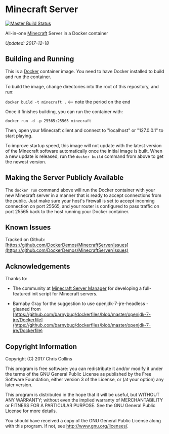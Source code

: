 Minecraft Server
================

[![Master Build Status](https://travis-ci.org/DockerDemos/MinecraftServer.svg?branch=master?branch=master)](https://travis-ci.org/DockerDemos/MinecraftServer.svg?branch=master) 

All-in-one [Minecraft](https://minecraft.net/download) Server in a Docker container

_Updated: 2017-12-18_

Building and Running
--------------------

This is a [Docker](http://docker.io) container image.  You need to have Docker installed to build and run the container.

To build the image, change directories into the root of this repository, and run:

`docker build -t minecraft .`  <-- note the period on the end

Once it finishes building, you can run the container with:

`docker run -d -p 25565:25565 minecraft`

Then, open your Minecraft client and connect to "localhost" or "127.0.0.1" to start playing.

To improve startup speed, this image will not update with the latest version of the Minecraft software automatically once the initial image is built.  When a new update is released, run the `docker build` command from above to get the newest version.

Making the Server Publicly Available
------------------------------------

The `docker run` command above will run the Docker container with your new Minecraft server in a manner that is ready to accept connections from the public.  Just make sure your host's firewall is set to accept incoming connection on port 25565, and your router is configured to pass traffic on port 25565 back to the host running your Docker container.

Known Issues
------------

Tracked on Github: [https://github.com/DockerDemos/MinecraftServer/issues](https://github.com/DockerDemos/MinecraftServer/issues)

Acknowledgements
----------------

Thanks to:

* The community at [Minecraft Server Manager](http://msmhq.com/) for developing a full-featured init script for Minecraft servers.

* Barnaby Gray for the suggestion to use openjdk-7-jre-headless - gleaned from [https://github.com/barnybug/dockerfiles/blob/master/openjdk-7-jre/Dockerfile](https://github.com/barnybug/dockerfiles/blob/master/openjdk-7-jre/Dockerfile)

Copyright Information
---------------------

Copyright (C) 2017 Chris Collins

This program is free software: you can redistribute it and/or modify it under the terms of the GNU General Public License as published by the Free Software Foundation, either version 3 of the License, or (at your option) any later version.

This program is distributed in the hope that it will be useful, but WITHOUT ANY WARRANTY; without even the implied warranty of MERCHANTABILITY or FITNESS FOR A PARTICULAR PURPOSE. See the GNU General Public License for more details.

You should have received a copy of the GNU General Public License along with this program. If not, see http://www.gnu.org/licenses/.
